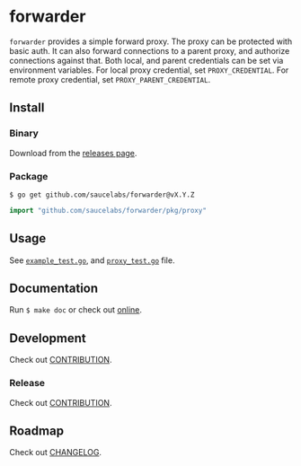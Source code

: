 # forwarder

`forwarder` provides a simple forward proxy. The proxy can be protected with basic auth. It can also forward connections to a parent proxy, and authorize connections against that.
Both local, and parent credentials can be set via environment variables. For local proxy credential, set `PROXY_CREDENTIAL`. For remote proxy credential, set `PROXY_PARENT_CREDENTIAL`.

## Install

### Binary

Download from the [releases page](https://github.com/saucelabs/forwarder/releases).

### Package

`$ go get github.com/saucelabs/forwarder@vX.Y.Z`

```go
import "github.com/saucelabs/forwarder/pkg/proxy"
```

## Usage

See [`example_test.go`](pkg/proxy/example_test.go), and [`proxy_test.go`](pkg/proxy/proxy_test.go) file.

## Documentation

Run `$ make doc` or check out [online](https://pkg.go.dev/github.com/saucelabs/forwarder).

## Development

Check out [CONTRIBUTION](CONTRIBUTION.md).

### Release

Check out [CONTRIBUTION](CONTRIBUTION.md).

## Roadmap

Check out [CHANGELOG](CHANGELOG.md).
